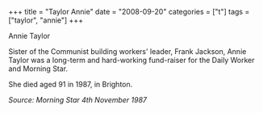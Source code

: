 +++
title = "Taylor Annie"
date = "2008-09-20"
categories = ["t"]
tags = ["taylor", "annie"]
+++

Annie Taylor

Sister of the Communist building workers' leader, Frank Jackson, Annie Taylor was a long-term and hard-working fund-raiser for the Daily Worker and Morning Star.

She died aged 91 in 1987, in Brighton.

_Source: Morning Star 4th November 1987_
